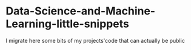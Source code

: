 # Data-Science-and-Machine-Learning-little-snippets
I migrate here some bits of my projects'code that can actually be public
